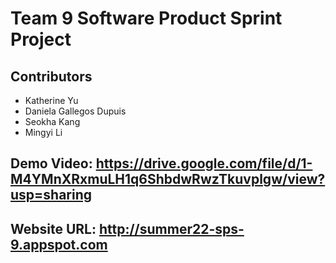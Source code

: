 # Team 9 Software Product Sprint Project

## Contributors
- Katherine Yu
- Daniela Gallegos Dupuis
- Seokha Kang
- Mingyi Li

## Demo Video: https://drive.google.com/file/d/1-M4YMnXRxmuLH1q6ShbdwRwzTkuvplgw/view?usp=sharing
## Website URL: http://summer22-sps-9.appspot.com




